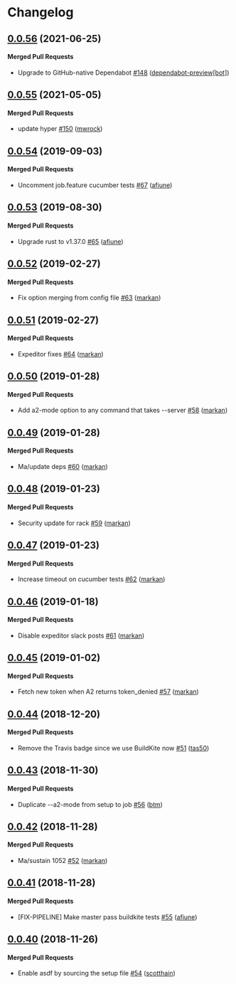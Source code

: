 # Changelog

<!-- latest_release 0.0.56 -->
## [0.0.56](https://github.com/chef/delivery-cli/tree/0.0.56) (2021-06-25)

#### Merged Pull Requests
- Upgrade to GitHub-native Dependabot [#148](https://github.com/chef/delivery-cli/pull/148) ([dependabot-preview[bot]](https://github.com/dependabot-preview[bot]))
<!-- latest_release -->

## [0.0.55](https://github.com/chef/delivery-cli/tree/0.0.55) (2021-05-05)

#### Merged Pull Requests
- update hyper [#150](https://github.com/chef/delivery-cli/pull/150) ([mwrock](https://github.com/mwrock))

## [0.0.54](https://github.com/chef/delivery-cli/tree/0.0.54) (2019-09-03)

#### Merged Pull Requests
- Uncomment job.feature cucumber tests [#67](https://github.com/chef/delivery-cli/pull/67) ([afiune](https://github.com/afiune))

## [0.0.53](https://github.com/chef/delivery-cli/tree/0.0.53) (2019-08-30)

#### Merged Pull Requests
- Upgrade rust to v1.37.0 [#65](https://github.com/chef/delivery-cli/pull/65) ([afiune](https://github.com/afiune))

## [0.0.52](https://github.com/chef/delivery-cli/tree/0.0.52) (2019-02-27)

#### Merged Pull Requests
- Fix option merging from config file [#63](https://github.com/chef/delivery-cli/pull/63) ([markan](https://github.com/markan))

## [0.0.51](https://github.com/chef/delivery-cli/tree/0.0.51) (2019-02-27)

#### Merged Pull Requests
- Expeditor fixes [#64](https://github.com/chef/delivery-cli/pull/64) ([markan](https://github.com/markan))

## [0.0.50](https://github.com/chef/delivery-cli/tree/0.0.50) (2019-01-28)

#### Merged Pull Requests
- Add a2-mode option to any command that takes --server [#58](https://github.com/chef/delivery-cli/pull/58) ([markan](https://github.com/markan))

## [0.0.49](https://github.com/chef/delivery-cli/tree/0.0.49) (2019-01-28)

#### Merged Pull Requests
- Ma/update deps [#60](https://github.com/chef/delivery-cli/pull/60) ([markan](https://github.com/markan))

## [0.0.48](https://github.com/chef/delivery-cli/tree/0.0.48) (2019-01-23)

#### Merged Pull Requests
- Security update for rack [#59](https://github.com/chef/delivery-cli/pull/59) ([markan](https://github.com/markan))

## [0.0.47](https://github.com/chef/delivery-cli/tree/0.0.47) (2019-01-23)

#### Merged Pull Requests
- Increase timeout on cucumber tests [#62](https://github.com/chef/delivery-cli/pull/62) ([markan](https://github.com/markan))

## [0.0.46](https://github.com/chef/delivery-cli/tree/0.0.46) (2019-01-18)

#### Merged Pull Requests
- Disable expeditor slack posts [#61](https://github.com/chef/delivery-cli/pull/61) ([markan](https://github.com/markan))

## [0.0.45](https://github.com/chef/delivery-cli/tree/0.0.45) (2019-01-02)

#### Merged Pull Requests
- Fetch new token when A2 returns token_denied [#57](https://github.com/chef/delivery-cli/pull/57) ([markan](https://github.com/markan))

## [0.0.44](https://github.com/chef/delivery-cli/tree/0.0.44) (2018-12-20)

#### Merged Pull Requests
- Remove the Travis badge since we use BuildKite now [#51](https://github.com/chef/delivery-cli/pull/51) ([tas50](https://github.com/tas50))

## [0.0.43](https://github.com/chef/delivery-cli/tree/0.0.43) (2018-11-30)

#### Merged Pull Requests
- Duplicate --a2-mode from setup to job [#56](https://github.com/chef/delivery-cli/pull/56) ([btm](https://github.com/btm))

## [0.0.42](https://github.com/chef/delivery-cli/tree/0.0.42) (2018-11-28)

#### Merged Pull Requests
- Ma/sustain 1052 [#52](https://github.com/chef/delivery-cli/pull/52) ([markan](https://github.com/markan))

## [0.0.41](https://github.com/chef/delivery-cli/tree/0.0.41) (2018-11-28)

#### Merged Pull Requests
- [FIX-PIPELINE] Make master pass buildkite tests [#55](https://github.com/chef/delivery-cli/pull/55) ([afiune](https://github.com/afiune))

## [0.0.40](https://github.com/chef/delivery-cli/tree/0.0.40) (2018-11-26)

#### Merged Pull Requests
- Enable asdf by sourcing the setup file [#54](https://github.com/chef/delivery-cli/pull/54) ([scotthain](https://github.com/scotthain))